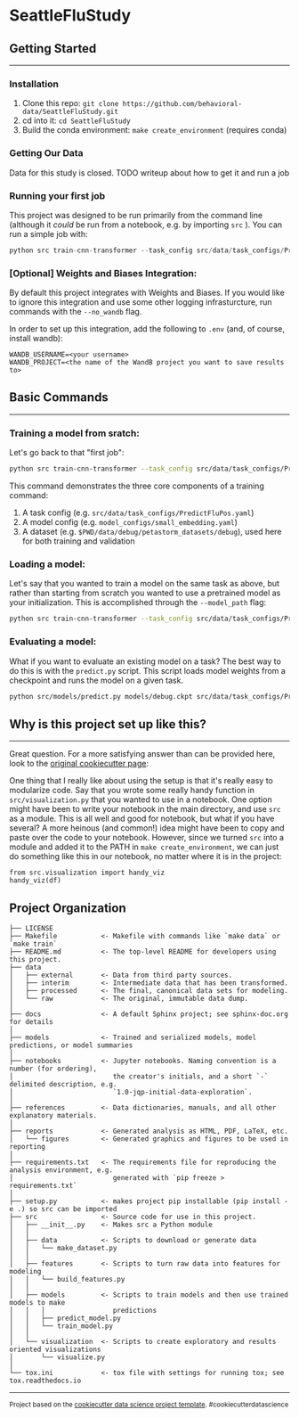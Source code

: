 SeattleFluStudy
==============================

## Getting Started
------------

### Installation
1. Clone this repo: `git clone https://github.com/behavioral-data/SeattleFluStudy.git`
2. cd into it:  `cd SeattleFluStudy`
3. Build the conda environment: `make create_environment` (requires conda)


### Getting Our Data 
Data for this study is closed. TODO writeup about how to get it and run a job

### Running your first job 
This project was designed to be run primarily from the command line (although it _could_ be run from a notebook, e.g. by importing `src` ). You can run a simple job with:
``` python
python src train-cnn-transformer --task_config src/data/task_configs/PredictFluPos.yaml --model_config model_configs/small_embedding.yaml --n_epochs 1 --val_epochs 1 --train_path $PWD/data/debug/petastorm_datasets/debug --eval_path $PWD/data/debug/petastorm_datasets/debug
```
###  [Optional] Weights and Biases Integration:

By default this project integrates with Weights and Biases. If you would like to ignore this integration and use some other logging infrasturcture, run commands with the `--no_wandb` flag.

In order to set up this integration, add the following to `.env` (and, of course, install wandb):
```
WANDB_USERNAME=<your username>
WANDB_PROJECT=<the name of the WandB project you want to save results to>
```

## Basic Commands
----
### Training a model from sratch:
Let's go back to that "first job":
```bash
python src train-cnn-transformer --task_config src/data/task_configs/PredictFluPos.yaml --model_config model_configs/small_embedding.yaml --n_epochs 1 --val_epochs 1 --train_path $PWD/data/debug/petastorm_datasets/debug --eval_path $PWD/data/debug/petastorm_datasets/debug
```


This command demonstrates the three core components of a training command:
1. A task config (e.g. `src/data/task_configs/PredictFluPos.yaml`)
2. A model config (e.g. `model_configs/small_embedding.yaml`)
3. A dataset (e.g. `$PWD/data/debug/petastorm_datasets/debug`), used here for both training and validation

### Loading a model:
Let's say that you wanted to train a model on the same task as above, but rather than starting from scratch you wanted to use a pretrained model as your initialization. This is accomplished through the `--model_path` flag:

```bash
python src train-cnn-transformer --task_config src/data/task_configs/PredictFluPos.yaml --n_epochs 1 --val_epochs 1 --train_path $PWD/data/debug/petastorm_datasets/debug --eval_path $PWD/data/debug/petastorm_datasets/debug --model_path models/debug.ckpt```
```

### Evaluating a model:
What if you want to evaluate an existing model on a task? The best way to do this is with the `predict.py` script. This script loads model weights from a checkpoint and runs the model on a given task. 
```bash
python src/models/predict.py models/debug.ckpt src/data/task_configs/PredictFluPos.yaml $PWD/data/debug/petastorm_datasets/debug
```


## Why is this project set up like this?
------------
Great question. For a more satisfying answer than can be provided here, look to the [original cookiecutter page](https://drivendata.github.io/cookiecutter-data-science/): 

One thing that I really like about using the setup is that it's really easy to modularize code.
Say that you wrote some really handy function in `src/visualization.py` that you wanted to use in a notebook. One option might have been to write your notebook in the main directory, and use `src` as a module. This is all well and good for notebook, but what if you have several? A more heinous (and common!) idea might have been to copy and paste over the code to your notebook. 
However, since we turned `src` into a module and added it to the PATH in `make create_environment`, we can just do something like this in our notebook, no matter where it is in the project:
```
from src.visualization import handy_viz
handy_viz(df)
```
Project Organization
------------

    ├── LICENSE
    ├── Makefile           <- Makefile with commands like `make data` or `make train`
    ├── README.md          <- The top-level README for developers using this project.
    ├── data
    │   ├── external       <- Data from third party sources.
    │   ├── interim        <- Intermediate data that has been transformed.
    │   ├── processed      <- The final, canonical data sets for modeling.
    │   └── raw            <- The original, immutable data dump.
    │
    ├── docs               <- A default Sphinx project; see sphinx-doc.org for details
    │
    ├── models             <- Trained and serialized models, model predictions, or model summaries
    │
    ├── notebooks          <- Jupyter notebooks. Naming convention is a number (for ordering),
    │                         the creator's initials, and a short `-` delimited description, e.g.
    │                         `1.0-jqp-initial-data-exploration`.
    │
    ├── references         <- Data dictionaries, manuals, and all other explanatory materials.
    │
    ├── reports            <- Generated analysis as HTML, PDF, LaTeX, etc.
    │   └── figures        <- Generated graphics and figures to be used in reporting
    │
    ├── requirements.txt   <- The requirements file for reproducing the analysis environment, e.g.
    │                         generated with `pip freeze > requirements.txt`
    │
    ├── setup.py           <- makes project pip installable (pip install -e .) so src can be imported
    ├── src                <- Source code for use in this project.
    │   ├── __init__.py    <- Makes src a Python module
    │   │
    │   ├── data           <- Scripts to download or generate data
    │   │   └── make_dataset.py
    │   │
    │   ├── features       <- Scripts to turn raw data into features for modeling
    │   │   └── build_features.py
    │   │
    │   ├── models         <- Scripts to train models and then use trained models to make
    │   │   │                 predictions
    │   │   ├── predict_model.py
    │   │   └── train_model.py
    │   │
    │   └── visualization  <- Scripts to create exploratory and results oriented visualizations
    │       └── visualize.py
    │
    └── tox.ini            <- tox file with settings for running tox; see tox.readthedocs.io


--------

<p><small>Project based on the <a target="_blank" href="https://drivendata.github.io/cookiecutter-data-science/">cookiecutter data science project template</a>. #cookiecutterdatascience</small></p>
